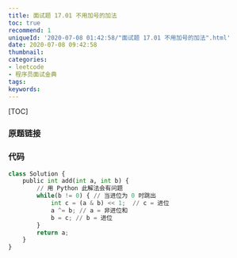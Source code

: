 ```yaml
---
title: 面试题 17.01 不用加号的加法
toc: true
recommend: 1
uniqueId: '2020-07-08 01:42:58/"面试题 17.01 不用加号的加法".html'
date: 2020-07-08 09:42:58
thumbnail:
categories:
- leetcode
- 程序员面试金典
tags:
keywords:
---
```


[TOC]

<!--more-->

### 原题链接



### 代码

```python
class Solution {
    public int add(int a, int b) {
        // 用 Python 此解法会有问题
        while(b != 0) { // 当进位为 0 时跳出
            int c = (a & b) << 1;  // c = 进位
            a ^= b; // a = 非进位和
            b = c; // b = 进位
        }
        return a;
    }
}
```

